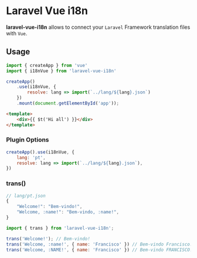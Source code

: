 # Laravel Vue i18n

**laravel-vue-i18n** allows to connect your `Laravel` Framework translation files with `Vue`.

## Usage

```js
import { createApp } from 'vue'
import { i18nVue } from 'laravel-vue-i18n'

createApp()
    .use(i18nVue, {
        resolve: lang => import(`../lang/${lang}.json`)
    })
    .mount(document.getElementById('app'));
```

```html
<template>
    <div>{{ $t('Hi all') }}</div>
</template>
```

### Plugin Options

```js
createApp().use(i18nVue, {
    lang: 'pt',
    resolve: lang => import(`../lang/${lang}.json`),
})
```

### trans()

```js
// lang/pt.json
{
    "Welcome!": "Bem-vindo!",
    "Welcome, :name!": "Bem-vindo, :name!",
}

import { trans } from 'laravel-vue-i18n';

trans('Welcome!'); // Bem-vindo!
trans('Welcome, :name!', { name: 'Francisco' }) // Bem-vindo Francisco!
trans('Welcome, :NAME!', { name: 'Francisco' }) // Bem-vindo FRANCISCO!
```
